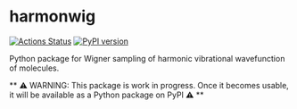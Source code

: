 # harmonwig

[![Actions Status][actions-badge]][actions-link]
[![PyPI version][pypi-version]][pypi-link]

Python package for Wigner sampling of harmonic vibrational wavefunction of molecules. 

** ⚠️ WARNING: This package is work in progress. Once it becomes usable, it will be available as a Python package on PyPI :warning: **



<!-- prettier-ignore-start -->
[actions-badge]:            https://github.com/ispg-group/harmonwig/workflows/CI/badge.svg
[actions-link]:             https://github.com/ispg-group/harmonwig/actions
[conda-badge]:              https://img.shields.io/conda/vn/conda-forge/harmonwig
[conda-link]:               https://github.com/conda-forge/harmonwig-feedstock
[pypi-link]:                https://pypi.org/project/harmonwig/
[pypi-platforms]:           https://img.shields.io/pypi/pyversions/harmonwig
[pypi-version]:             https://img.shields.io/pypi/v/harmonwig
<!-- prettier-ignore-end -->
